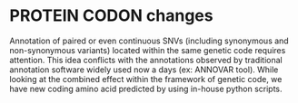 # PROTEIN CODON changes

Annotation of paired or even continuous SNVs (including synonymous and non-synonymous variants)
located within the same genetic code requires attention. This idea conflicts with the annotations
observed by traditional annotation software widely used now a days (ex: ANNOVAR tool). While
looking at the combined effect within the framework of genetic code, we have new coding amino acid
predicted by using in-house python scripts.
